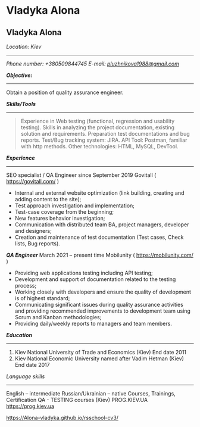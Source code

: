 # Vladyka Alona
## Vladyka Alona

*Location: Kiev*
****
*Phone number: +380509844745*
*E-mail: pluzhnikova1988@gmail.com*

***Objective:***
****
Obtain a position of quality assurance engineer.

***Skills/Tools***
****
> Experience in Web testing (functional, regression and usability testing). 
Skills in analyzing the project documentation, existing solution and requirements.
Preparation test documentations and bug reports.
Test/Bug tracking system: JIRA. 
API Tool: Postman, familiar with http methods.
Other technologies: HTML, MySQL, DevTool.

***Experience***
****
SEO specialist / QA Engineer
since September 2019
Govitall ( https://govitall.com/ )
* Internal and external website optimization (link building, creating and adding content to the site);
* Test approach investigation and implementation;
* Test-case coverage from the beginning;
* New features behavior investigation;
* Communication with distributed team BA, project managers, developer and designers;
* Creation and maintenance of test documentation (Test cases, Check lists, Bug reports).

***QA Engineer***
March 2021 – present time
Mobilunity ( https://mobilunity.com/ )
- Providing web applications testing including API testing;
- Development and support of documentation related to the testing process;
- Working closely with developers and ensure the quality of development is of highest standard;
- Communicating significant issues during quality assurance activities and providing recommended 
improvements to development team using Scrum and Kanban methodologies;
- Providing daily/weekly reports to managers and team members.

***Education***
****
1. Kiev National University of Trade and Economics (Kiev)
End date 2011
2. Kiev National Economic University named after Vadim Hetman (Kiev)
End date 2017

*Language skills*
****
English – intermediate
Russian/Ukrainian – native
Courses, Trainings, Certification
QA - TESTING courses (Kiev)
PROG.KIEV.UA
https://prog.kiev.ua

https://Alona-vladyka.github.io/rsschool-cv3/
